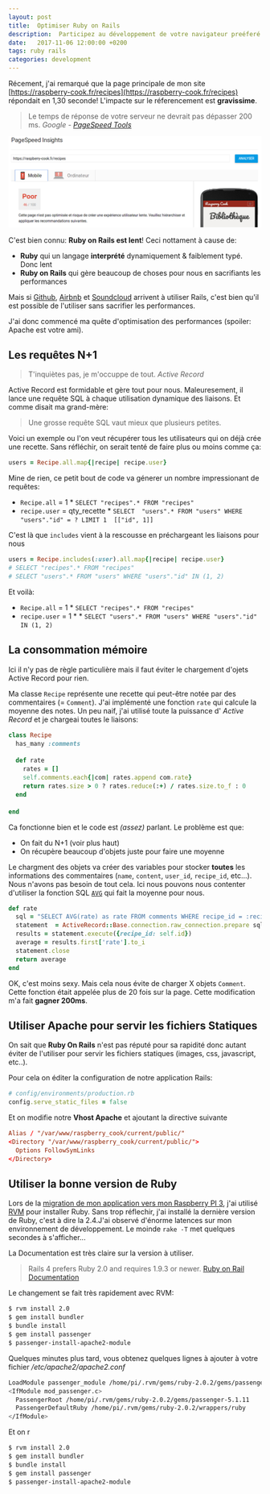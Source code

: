 ```yaml
---
layout: post
title:  Optimiser Ruby on Rails
description:  Participez au développement de votre navigateur preéferé
date:   2017-11-06 12:00:00 +0200
tags: ruby rails
categories: development
---
```


Récement, j'ai remarqué que la page principale de mon site [https://raspberry-cook.fr/recipes](https://raspberry-cook.fr/recipes) répondait en 1,30 seconde! L'impacte sur le réferencement est **gravissime**.

> Le temps de réponse de votre serveur ne devrait pas dépasser 200 ms. *Google - [PageSpeed Tools](https://developers.google.com/speed/pagespeed/insights/)*

![Capture d'écran de l'outil SpeedInsight de Google](/img/blog/pagespeedinsights_raspberry_cook.png)

C'est bien connu: **Ruby on Rails est lent**! Ceci nottament à cause de:

* **Ruby** qui un langage **interprété** dynamiquement & faiblement typé. Donc lent
* **Ruby on Rails** qui gère beaucoup de choses pour nous en sacrifiants les performances

Mais si [Github](https://github.com/), [Airbnb](https://airbnb.fr) et [Soundcloud](https://soundcloud.com) arrivent à utiliser Rails, c'est bien qu'il est possible de l'utiliser sans sacrifier les performances.

J'ai donc commencé ma quête d'optimisation des performances (spoiler: Apache est votre ami).


## Les requêtes N+1

> T'inquiètes pas, je m'occuppe de tout. *Active Record*

Active Record est formidable et gère tout pour nous. Maleuresement, il lance une requête SQL à chaque utilisation dynamique des liaisons. Et comme disait ma grand-mère:

> Une grosse requête SQL vaut mieux que plusieurs petites. 

Voici un exemple ou l'on veut récupérer tous les utilisateurs qui on déjà crée une recette. Sans réfléchir, on serait tenté de faire plus ou moins comme ça:

~~~ruby
users = Recipe.all.map{|recipe| recipe.user}
~~~

Mine de rien, ce petit bout de code va génerer un nombre impressionant de requêtes:

* `Recipe.all` = 1 * `SELECT "recipes".* FROM "recipes"`
* `recipe.user` = qty_recette * `SELECT  "users".* FROM "users" WHERE "users"."id" = ? LIMIT 1  [["id", 1]]`

C'est là que `includes` vient à la rescousse en préchargeant les liaisons pour nous

~~~ruby
users = Recipe.includes(:user).all.map{|recipe| recipe.user}
# SELECT "recipes".* FROM "recipes"
# SELECT "users".* FROM "users" WHERE "users"."id" IN (1, 2)
~~~

Et voilà:

* `Recipe.all` = 1 * `SELECT "recipes".* FROM "recipes"`
* `recipe.user` = 1 *  * `SELECT "users".* FROM "users" WHERE "users"."id" IN (1, 2)`

## La consommation mémoire

Ici il n'y pas de règle particulière mais il faut éviter le chargement d'ojets Active Record pour rien.


Ma classe `Recipe` représente une recette qui peut-être notée par des commentaires (= `Comment`). J'ai implémenté une fonction `rate` qui calcule la moyenne des notes.
Un peu naif, j'ai utilisé toute la puissance d' *Active Record* et je chargeai toutes le liaisons:

~~~ruby
class Recipe
  has_many :comments

  def rate
    rates = []
    self.comments.each{|com| rates.append com.rate}
    return rates.size > 0 ? rates.reduce(:+) / rates.size.to_f : 0
  end

end
~~~

Ca fonctionne bien et le code est *(assez)* parlant. Le problème est que:

* On fait du N+1 (voir plus haut)
* On récupère beaucoup d'objets juste pour faire une moyenne

Le chargment des objets va créer des variables pour stocker **toutes** les informations des commentaires (`name`, `content`, `user_id`, `recipe_id`, etc...). Nous n'avons pas besoin de tout cela. Ici nous pouvons nous contenter d'utiliser la fonction SQL [`AVG`](http://sql.sh/fonctions/agregation/avg) qui fait la moyenne pour nous.


~~~ruby
def rate
  sql = "SELECT AVG(rate) as rate FROM comments WHERE recipe_id = :recipe_id"
  statement  = ActiveRecord::Base.connection.raw_connection.prepare sql
  results = statement.execute({recipe_id: self.id})
  average = results.first['rate'].to_i
  statement.close
  return average
end
~~~


OK, c'est moins sexy. Mais cela nous évite de charger X objets `Comment`. Cette fonction était appelée plus de 20 fois sur la page. Cette modification m'a fait **gagner 200ms**.

## Utiliser Apache pour servir les fichiers Statiques

On sait que **Ruby On Rails** n'est pas réputé pour sa rapidité donc autant éviter de l'utiliser pour servir les fichiers statiques (images, css, javascript, etc..).

Pour cela on éditer la configuration de notre application Rails:

~~~ruby
# config/environments/production.rb
config.serve_static_files = false
~~~

Et on modifie notre **Vhost Apache** et ajoutant la directive suivante

~~~conf
Alias / "/var/www/raspberry_cook/current/public/"
<Directory "/var/www/raspberry_cook/current/public/">
  Options FollowSymLinks
</Directory>
~~~


## Utiliser la bonne version de Ruby

Lors de la [migration de mon application vers mon Raspberry PI 3](http://rousseau-alexandre.fr/development/2017/09/22/Migrer-une-application-Rails-vers-MariaDB.html), j'ai utilisé [RVM](https://rvm.io/) pour installer Ruby. Sans trop réflechir, j'ai installé la dernière version de Ruby, c'est à dire la 2.4.J'ai observé d'énorme latences sur mon environnement de développement. Le moinde `rake -T` met quelques secondes à s'afficher...

La Documentation est très claire sur la version à utiliser.

> Rails 4 prefers Ruby 2.0 and requires 1.9.3 or newer. [Ruby on Rail Documentation](http://guides.rubyonrails.org/upgrading_ruby_on_rails.html#ruby-versions)

Le changement se fait très rapidement avec RVM:

~~~bash
$ rvm install 2.0
$ gem install bundler
$ bundle install
$ gem install passenger
$ passenger-install-apache2-module
~~~

Quelques minutes plus tard, vous obtenez quelques lignes à ajouter à votre fichier _/etc/apache2/apache2.conf_

~~~bash
LoadModule passenger_module /home/pi/.rvm/gems/ruby-2.0.2/gems/passenger-5.1.11/buildout/apache2/mod_passenger.so
<IfModule mod_passenger.c>
  PassengerRoot /home/pi/.rvm/gems/ruby-2.0.2/gems/passenger-5.1.11
  PassengerDefaultRuby /home/pi/.rvm/gems/ruby-2.0.2/wrappers/ruby
</IfModule>
~~~

Et on r

~~~bash
$ rvm install 2.0
$ gem install bundler
$ bundle install
$ gem install passenger
$ passenger-install-apache2-module
~~~